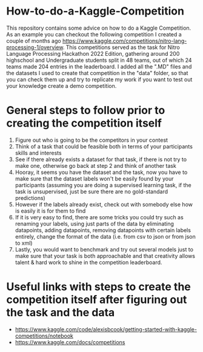 # How-to-do-a-Kaggle-Competition

This repository contains some advice on how to do a Kaggle Competition. As an example you can checkout the following competition I created a couple of months ago https://www.kaggle.com/competitions/nitro-lang-processing-1/overview. This competitions served as the task for Nitro Language Processing Hackathon 2022 Edition, gathering around 200 highschool and Undergraduate students split in 48 teams, out of which 24 teams made 204 entries in the leaderboard. I added all the ".MD" files and the datasets I used to create that competition in the "data" folder, so that you can check them up and try to replicate my work if you want to test out your knowledge create a demo competition. 

# General steps to follow prior to creating the competition itself

1. Figure out who is going to be the competitors in your contest
2. Think of a task that could be feasible both in terms of your participants skills and interests
3. See if there already exists a dataset for that task, if there is not try to make one, otherwise go back at step 2 and think of another task
4. Hooray, it seems you have the dataset and the task, now you have to make sure that the dataset labels won't be easily found by your participants (assuming you are doing a supervised learning task, if the task is unsupervised, just be sure there are no gold-standard predictions)
5. However if the labels already exist, check out with somebody else how is easily it is for them to find
6. If it is very easy to find, there are some tricks you could try such as renaming your labels, using just parts of the data by eliminating datapoints, adding datapoints, removing datapoints with certain labels entirely, change the format of the data (i.e. from csv to json or from json to xml)
7. Lastly, you would want to benchmark and try out several models just to make sure that your task is both approachable and that creativity allows talent & hard work to shine in the competition leaderboard.

# Useful links with steps to create the competition itself after figuring out the task and the data

- https://www.kaggle.com/code/alexisbcook/getting-started-with-kaggle-competitions/notebook
- https://www.kaggle.com/docs/competitions
